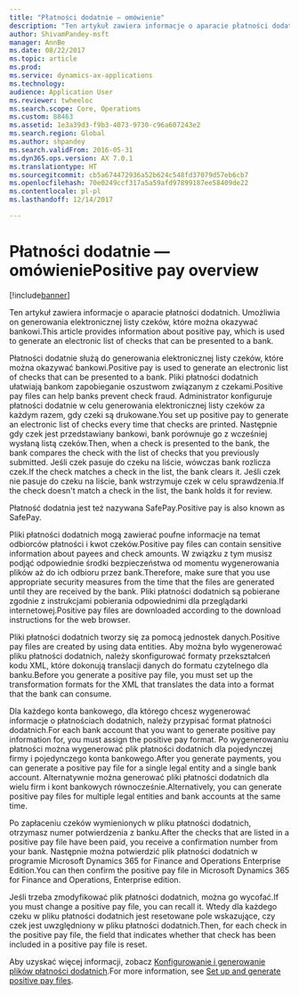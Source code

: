 ```yaml
---
title: "Płatności dodatnie — omówienie"
description: "Ten artykuł zawiera informacje o aparacie płatności dodatnich. Umożliwia on generowania elektronicznej listy czeków, które można okazywać bankowi."
author: ShivamPandey-msft
manager: AnnBe
ms.date: 08/22/2017
ms.topic: article
ms.prod: 
ms.service: dynamics-ax-applications
ms.technology: 
audience: Application User
ms.reviewer: twheeloc
ms.search.scope: Core, Operations
ms.custom: 88463
ms.assetid: 1e3a39d3-f9b3-4073-9730-c96a607243e2
ms.search.region: Global
ms.author: shpandey
ms.search.validFrom: 2016-05-31
ms.dyn365.ops.version: AX 7.0.1
ms.translationtype: HT
ms.sourcegitcommit: cb5a674472936a52b624c548fd37079d57eb6cb7
ms.openlocfilehash: 70e0249ccf317a5a59afd97899187ee58409de22
ms.contentlocale: pl-pl
ms.lasthandoff: 12/14/2017

---
```


# <a name="positive-pay-overview"></a><span data-ttu-id="9c29d-103">Płatności dodatnie — omówienie</span><span class="sxs-lookup"><span data-stu-id="9c29d-103">Positive pay overview</span></span>

[!include[banner](../includes/banner.md)]


<span data-ttu-id="9c29d-104">Ten artykuł zawiera informacje o aparacie płatności dodatnich. Umożliwia on generowania elektronicznej listy czeków, które można okazywać bankowi.</span><span class="sxs-lookup"><span data-stu-id="9c29d-104">This article provides information about positive pay, which is used to generate an electronic list of checks that can be presented to a bank.</span></span> 

<span data-ttu-id="9c29d-105">Płatności dodatnie służą do generowania elektronicznej listy czeków, które można okazywać bankowi.</span><span class="sxs-lookup"><span data-stu-id="9c29d-105">Positive pay is used to generate an electronic list of checks that can be presented to a bank.</span></span> <span data-ttu-id="9c29d-106">Pliki płatności dodatnich ułatwiają bankom zapobieganie oszustwom związanym z czekami.</span><span class="sxs-lookup"><span data-stu-id="9c29d-106">Positive pay files can help banks prevent check fraud.</span></span> <span data-ttu-id="9c29d-107">Administrator konfiguruje płatności dodatnie w celu generowania elektronicznej listy czeków za każdym razem, gdy czeki są drukowane.</span><span class="sxs-lookup"><span data-stu-id="9c29d-107">You set up positive pay to generate an electronic list of checks every time that checks are printed.</span></span> <span data-ttu-id="9c29d-108">Następnie gdy czek jest przedstawiany bankowi, bank porównuje go z wcześniej wysłaną listą czeków.</span><span class="sxs-lookup"><span data-stu-id="9c29d-108">Then, when a check is presented to the bank, the bank compares the check with the list of checks that you previously submitted.</span></span> <span data-ttu-id="9c29d-109">Jeśli czek pasuje do czeku na liście, wówczas bank rozlicza czek.</span><span class="sxs-lookup"><span data-stu-id="9c29d-109">If the check matches a check in the list, the bank clears it.</span></span> <span data-ttu-id="9c29d-110">Jeśli czek nie pasuje do czeku na liście, bank wstrzymuje czek w celu sprawdzenia.</span><span class="sxs-lookup"><span data-stu-id="9c29d-110">If the check doesn't match a check in the list, the bank holds it for review.</span></span>

<span data-ttu-id="9c29d-111">Płatność dodatnia jest też nazywana SafePay.</span><span class="sxs-lookup"><span data-stu-id="9c29d-111">Positive pay is also known as SafePay.</span></span> 

<span data-ttu-id="9c29d-112">Pliki płatności dodatnich mogą zawierać poufne informacje na temat odbiorców płatności i kwot czeków.</span><span class="sxs-lookup"><span data-stu-id="9c29d-112">Positive pay files can contain sensitive information about payees and check amounts.</span></span> <span data-ttu-id="9c29d-113">W związku z tym musisz podjąć odpowiednie środki bezpieczeństwa od momentu wygenerowania plików aż do ich odbioru przez bank.</span><span class="sxs-lookup"><span data-stu-id="9c29d-113">Therefore, make sure that you use appropriate security measures from the time that the files are generated until they are received by the bank.</span></span> <span data-ttu-id="9c29d-114">Pliki płatności dodatnich są pobierane zgodnie z instrukcjami pobierania odpowiednimi dla przeglądarki internetowej.</span><span class="sxs-lookup"><span data-stu-id="9c29d-114">Positive pay files are downloaded according to the download instructions for the web browser.</span></span> 

<span data-ttu-id="9c29d-115">Pliki płatności dodatnich tworzy się za pomocą jednostek danych.</span><span class="sxs-lookup"><span data-stu-id="9c29d-115">Positive pay files are created by using data entities.</span></span> <span data-ttu-id="9c29d-116">Aby można było wygenerować pliku płatności dodatnich, należy skonfigurować formaty przekształceń kodu XML, które dokonują translacji danych do formatu czytelnego dla banku.</span><span class="sxs-lookup"><span data-stu-id="9c29d-116">Before you generate a positive pay file, you must set up the transformation formats for the XML that translates the data into a format that the bank can consume.</span></span> 

<span data-ttu-id="9c29d-117">Dla każdego konta bankowego, dla którego chcesz wygenerować informacje o płatnościach dodatnich, należy przypisać format płatności dodatnich.</span><span class="sxs-lookup"><span data-stu-id="9c29d-117">For each bank account that you want to generate positive pay information for, you must assign the positive pay format.</span></span> <span data-ttu-id="9c29d-118">Po wygenerowaniu płatności można wygenerować plik płatności dodatnich dla pojedynczej firmy i pojedynczego konta bankowego.</span><span class="sxs-lookup"><span data-stu-id="9c29d-118">After you generate payments, you can generate a positive pay file for a single legal entity and a single bank account.</span></span> <span data-ttu-id="9c29d-119">Alternatywnie można generować pliki płatności dodatnich dla wielu firm i kont bankowych równocześnie.</span><span class="sxs-lookup"><span data-stu-id="9c29d-119">Alternatively, you can generate positive pay files for multiple legal entities and bank accounts at the same time.</span></span> 

<span data-ttu-id="9c29d-120">Po zapłaceniu czeków wymienionych w pliku płatności dodatnich, otrzymasz numer potwierdzenia z banku.</span><span class="sxs-lookup"><span data-stu-id="9c29d-120">After the checks that are listed in a positive pay file have been paid, you receive a confirmation number from your bank.</span></span> <span data-ttu-id="9c29d-121">Następnie można potwierdzić plik płatności dodatnich w programie Microsoft Dynamics 365 for Finance and Operations Enterprise Edition.</span><span class="sxs-lookup"><span data-stu-id="9c29d-121">You can then confirm the positive pay file in Microsoft Dynamics 365 for Finance and Operations, Enterprise edition.</span></span> 

<span data-ttu-id="9c29d-122">Jeśli trzeba zmodyfikować plik płatności dodatnich, można go wycofać.</span><span class="sxs-lookup"><span data-stu-id="9c29d-122">If you must change a positive pay file, you can recall it.</span></span> <span data-ttu-id="9c29d-123">Wtedy dla każdego czeku w pliku płatności dodatnich jest resetowane pole wskazujące, czy czek jest uwzględniony w pliku płatności dodatnich.</span><span class="sxs-lookup"><span data-stu-id="9c29d-123">Then, for each check in the positive pay file, the field that indicates whether that check has been included in a positive pay file is reset.</span></span>

<span data-ttu-id="9c29d-124">Aby uzyskać więcej informacji, zobacz [Konfigurowanie i generowanie plików płatności dodatnich](set-up-generate-positive-pay-files.md).</span><span class="sxs-lookup"><span data-stu-id="9c29d-124">For more information, see [Set up and generate positive pay files](set-up-generate-positive-pay-files.md).</span></span>




